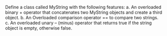 Define a class called MyString with the following features:
a.	An overloaded binary + operator that concatenates two MyString objects and create a third object.
b.	An Overloaded comparison operator == to compare two strings.
c.	An overloaded unary – (minus) operator that returns true if the string object is empty, otherwise false.
